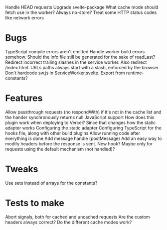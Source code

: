 Handle HEAD requests
Upgrade svelte-package
What cache mode should fetch use in the worker? Always no-store?
Treat some HTTP status codes like network errors

# Bugs
TypeScript compile errors aren't emitted
Handle worker build errors somehow. Should the info file still be generated for the sake of readLast?
Redirect incorrect trailing slashes in the service worker. Also redirect /index.html. URLs paths always start with a slash, enforced by the browser
Don't hardcode sw.js in ServiceWorker.svelte. Export from runtime-constants?

# Features
Allow passthrough requests (no respondWith) if it's not in the cache list and the hander synchronously returns null
JavaScript support
How does this plugin work when deploying to Vercel? Since that changes how the static adapter works
Configuring the static adapter
Configuring TypeScript for the hooks file, along with other build plugins
Allow running code after everything is done
Add message handle (postMessage)
Add an easy way to modify headers before the response is sent. New hook? Maybe only for requests using the default mechanism (not handled)?

# Tweaks
Use sets instead of arrays for the constants?

# Tests to make
Abort signals, both for cached and uncached requests
Are the custom headers always correct?
Do the different cache modes work?